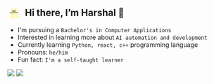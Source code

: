 ## <img align="left" loading="lazy" src="readme-res/cats.gif" width="30" /> &nbsp; Hi there, I’m Harshal 👋

- I'm pursuing a `Bachelor's in Computer Applications`
- Interested in learning more about `AI automation and development`
- Currently learning `Python, react, c++` programming language
- Pronouns: `he/him`
- Fun fact: `I'm a self-taught learner`

![](https://github-readme-stats.vercel.app/api?username=c0d3h01&bg_color=ffffff00&text_color=888888&hide_border=true&hide_title=true)
![](https://github-readme-stats.vercel.app/api/top-langs/?username=c0d3h01&bg_color=ffffff00&text_color=888888&hide_border=true&hide_title=true&layout=compact&exclude_repo=Samsung-Notes-Port,Samsung-Weather-Port,Samsung-Calculator-Port)
